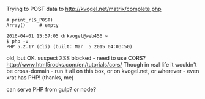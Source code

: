 

Trying to POST data to http://kvogel.net/matrix/complete.php
    
    # print_r($_POST)
    Array()     # empty

    2016-04-01 15:57:05 drkvogel@web456 ~
    $ php -v
    PHP 5.2.17 (cli) (built: Mar  5 2015 04:03:50)

old, but OK.
suspect XSS blocked - need to use CORS? http://www.html5rocks.com/en/tutorials/cors/
Though in real life it wouldn't be cross-domain - run it all on this box, or on kvogel.net, or wherever - even xrat has PHP! (thanks, me)

can serve PHP from gulp?
or node?